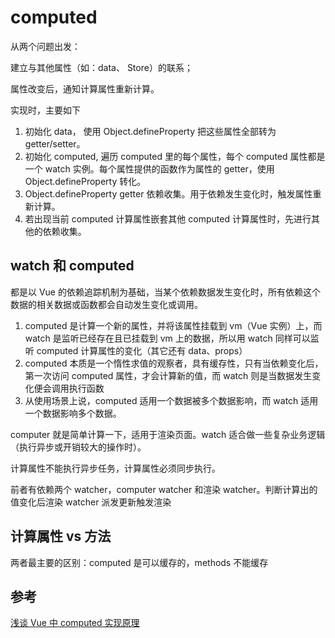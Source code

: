 # computed

从两个问题出发：

建立与其他属性（如：data、 Store）的联系；

属性改变后，通知计算属性重新计算。

实现时，主要如下

1. 初始化 data， 使用 Object.defineProperty 把这些属性全部转为 getter/setter。
2. 初始化 computed, 遍历 computed 里的每个属性，每个 computed 属性都是一个 watch 实例。每个属性提供的函数作为属性的 getter，使用 Object.defineProperty 转化。
3. Object.defineProperty getter 依赖收集。用于依赖发生变化时，触发属性重新计算。
4. 若出现当前 computed 计算属性嵌套其他 computed 计算属性时，先进行其他的依赖收集。

## watch 和 computed

都是以 Vue 的依赖追踪机制为基础，当某个依赖数据发生变化时，所有依赖这个数据的相关数据或函数都会自动发生变化或调用。

1. computed 是计算一个新的属性，并将该属性挂载到 vm（Vue 实例）上，而 watch 是监听已经存在且已挂载到 vm 上的数据，所以用 watch 同样可以监听 computed 计算属性的变化（其它还有 data、props）
2. computed 本质是一个惰性求值的观察者，具有缓存性，只有当依赖变化后，第一次访问 computed 属性，才会计算新的值，而 watch 则是当数据发生变化便会调用执行函数
3. 从使用场景上说，computed 适用一个数据被多个数据影响，而 watch 适用一个数据影响多个数据。

computer 就是简单计算一下，适用于渲染页面。watch 适合做一些复杂业务逻辑（执行异步或开销较大的操作时）。

计算属性不能执行异步任务，计算属性必须同步执行。

前者有依赖两个 watcher，computer watcher 和渲染 watcher。判断计算出的值变化后渲染 watcher 派发更新触发渲染

## 计算属性 vs 方法

两者最主要的区别：computed 是可以缓存的，methods 不能缓存

## 参考

[浅谈 Vue 中 computed 实现原理](https://juejin.im/post/5b98c4da6fb9a05d353c5fd7)
